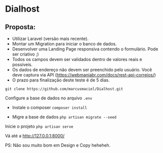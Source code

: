 # Dialhost
## Proposta:
- Utilizar Laravel (versão mais recente).
- Montar um Migration para iniciar o banco de dados.
- Desenvolver uma Landing Page responsiva contendo o formulário. Pode ser criativo ;)
- Todos os campos devem ser validados dentro de valores reais e possíveis.
- Os dados de endereço não devem ser preenchido pelo usuário. Você deve captura via API (https://webmaniabr.com/docs/rest-api-correios/)
- O prazo para finalização deste teste é de 5 dias.

`git clone https://github.com/marcusmaciel/Dialhost.git`

Configure a base de dados no arquivo `.env`

- Instale o composer `composer install`

- Migre a base de dados `php artisan migrate --seed`

Inicie o projeto `php artisan serve`

Vá até a http://127.0.0.1:8000/


PS: Não sou muito bom em Design e Copy heheheh.

